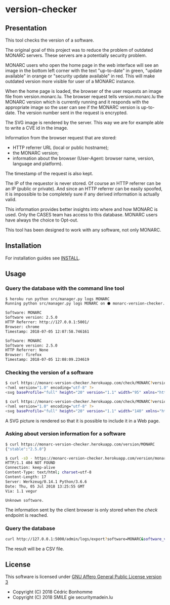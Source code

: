 # version-checker

## Presentation

This tool checks the version of a software.

The original goal of this project was to reduce the problem of outdated MONARC
servers. These servers are a potentially security problem.

MONARC users who open the home page in the web interface will see an image in
the bottom left corner with the text "up-to-date" in green, "update available"
in orange  or "security update available" in red.
This will make outdated version more visible for user of a MONARC instance.

When the home page is loaded, the browser of the user requests an image file
from version.monarc.lu.
The browser request tells version.monarc.lu the MONARC version which is
currently running and it responds with the appropriate image so the user can
see if the MONARC version is up-to-date. The version number sent in the request
is encrypted.

The SVG image is rendered by the server. This way we are for example
able to write a CVE id in the image.

Information from the browser request that are stored:

- HTTP referrer URL (local or public hostname);
- the MONARC version;
- information about the browser (User-Agent: browser name, version, language
  and platform).

The timestamp of the request is also kept.

The IP of the requestor is never stored.
Of course an HTTP referrer can be an IP (public or private). And since an HTTP
referrer can be easily spoofed, it is impossible to be completely sure if any
derived information is actually valid.

This information provides better insights into where and how MONARC is used.
Only the CASES team has access to this database. MONARC users have always the
choice to Opt-out.

This tool has been designed to work with any software, not only MONARC.


## Installation

For installation guides see [INSTALL](INSTALL).


## Usage

### Query the database with the command line tool

```bash
$ heroku run python src/manager.py logs MONARC
Running python src/manager.py logs MONARC on ⬢ monarc-version-checker... up, run.2944 (Free)

Software: MONARC
Software version: 2.5.0
HTTP Referrer: http://127.0.0.1:5001/
Browser: chrome
Timestamp: 2018-07-05 12:07:58.746161

Software: MONARC
Software version: 2.5.0
HTTP Referrer: None
Browser: firefox
Timestamp: 2018-07-05 12:08:09.234619
```

### Checking the version of a software

```bash
$ curl https://monarc-version-checker.herokuapp.com/check/MONARC?version=2.5.0
<?xml version="1.0" encoding="utf-8" ?>
<svg baseProfile="full" height="20" version="1.1" width="95" xmlns="http://www.w3.org/2000/svg" xmlns:ev="http://www.w3.org/2001/xml-events" xmlns:xlink="http://www.w3.org/1999/xlink"><defs /><rect fill="green" height="20" width="95" x="0" y="0" /><g fill="white" font-family="DejaVu Sans" font-size="14"><text fill="white" font-weight="bold" x="5" y="15">up-to-date</text></g></svg>

$ curl https://monarc-version-checker.herokuapp.com/check/MONARC?version=2.4.0
<?xml version="1.0" encoding="utf-8" ?>
<svg baseProfile="full" height="20" version="1.1" width="140" xmlns="http://www.w3.org/2000/svg" xmlns:ev="http://www.w3.org/2001/xml-events" xmlns:xlink="http://www.w3.org/1999/xlink"><defs /><rect fill="orange" height="20" width="140" x="0" y="0" /><g fill="white" font-family="DejaVu Sans" font-size="14"><text fill="white" font-weight="bold" x="5" y="15">update available</text></g></svg>
```

A SVG picture is rendered so that it is possible to include it in a Web page.

### Asking about version information for a software

```bash
$ curl https://monarc-version-checker.herokuapp.com/version/MONARC
{"stable":"2.5.0"}

$ curl -sD - https://monarc-version-checker.herokuapp.com/version/monarc
HTTP/1.1 404 NOT FOUND
Connection: keep-alive
Content-Type: text/html; charset=utf-8
Content-Length: 17
Server: Werkzeug/0.14.1 Python/3.6.6
Date: Thu, 05 Jul 2018 13:25:55 GMT
Via: 1.1 vegur

Unknown software.
```

The information sent by the client browser is only stored when the *check*
endpoint is reached.


### Query the database

```bash
curl http://127.0.0.1:5000/admin/logs/export?software=MONARC&software_version=2.5.0
```

The result will be a CSV file.


## License

This software is licensed under
[GNU Affero General Public License version 3](https://www.gnu.org/licenses/agpl-3.0.html)

- Copyright (C) 2018 Cédric Bonhomme
- Copyright (C) 2018 SMILE gie securitymadein.lu

